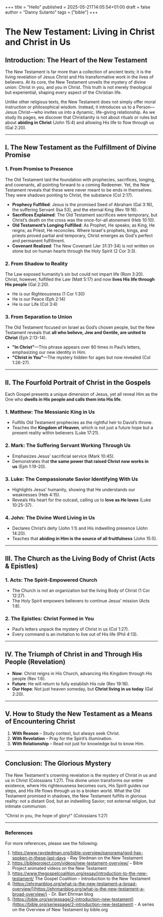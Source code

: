 +++
title = "Hello"
published = 2025-05-21T14:05:54+01:00
draft = false
author = "Danny Sutanto"
tags = ["bible"]
+++

# The New Testament: Living in Christ and Christ in Us

## Introduction: The Heart of the New Testament
The New Testament is far more than a collection of ancient texts; it is the living revelation of Jesus Christ and His transformative work in the lives of believers. At its core, the New Testament unveils the mystery of divine union: Christ in you, and you in Christ. This truth is not merely theological but experiential, shaping every aspect of the Christian life.

Unlike other religious texts, the New Testament does not simply offer moral instruction or philosophical wisdom. Instead, it introduces us to a Person—Jesus Christ—who invites us into a dynamic, life-giving relationship. As we study its pages, we discover that Christianity is not about rituals or rules but about **abiding in Christ** (John 15:4) and allowing His life to flow through us (Gal 2:20).

---
## I. The New Testament as the Fulfillment of Divine Promise
### 1. From Promise to Presence

The Old Testament laid the foundation with prophecies, sacrifices, longing, and covenants, all pointing forward to a coming Redeemer. Yet, the New Testament reveals that these were never meant to be ends in themselves. They were shadows pointing to Christ, the substance (Col 2:17).
- **Prophecy Fulfilled**: Jesus is the promised Seed of Abraham (Gal 3:16), the suffering Servant (Isa 53), and the eternal King (Rev 19:16).
- **Sacrifices Explained**: The Old Testament sacrifices were temporary, but Christ’s death on the cross was the once-for-all atonement (Heb 10:10).
- **Old Testament’s Longing Fulfilled**: As Prophet, He speaks; as King, He reigns; as Priest, He reconciles. Where Israel's prophets, kings, and priests proved partial and temporary, Christ emerges as God's perfect and permanent fulfillment.
- **Covenant Realized**: The New Covenant (Jer 31:31-34) is not written on stone but on human hearts through the Holy Spirit (2 Cor 3:3).
### 2. From Shadow to Reality
The Law exposed humanity’s sin but could not impart life (Rom 3:20). Christ, however, fulfilled the Law (Matt 5:17) and now **lives His life through His people** (Gal 2:20).
- He is our Righteousness (1 Cor 1:30)
- He is our Peace (Eph 2:14)
- He is our Life (Col 3:4)
### 3. From Separation to Union
The Old Testament focused on Israel as God’s chosen people, but the New Testament reveals that **all who believe, Jew and Gentile, are united to Christ** (Eph 2:13-14).
- **"In Christ"**—This phrase appears over 80 times in Paul’s letters, emphasizing our new identity in Him.
- **"Christ in You"**—The mystery hidden for ages but now revealed (Col 1:26-27).

--- 

## II. The Fourfold Portrait of Christ in the Gospels
Each Gospel presents a unique dimension of Jesus, yet all reveal Him as the One who **dwells in His people and calls them into His life**.
### 1. Matthew: The Messianic King in Us
- Fulfills Old Testament prophecies as the rightful heir to David’s throne.
- Teaches the **Kingdom of Heaven**, which is not just a future hope but a present reality within believers (Luke 17:21).
### 2. Mark: The Suffering Servant Working Through Us
- Emphasizes Jesus’ sacrificial service (Mark 10:45).
- Demonstrates that **the same power that raised Christ now works in us** (Eph 1:19-20).
### 3. Luke: The Compassionate Savior Identifying With Us
- Highlights Jesus’ humanity, showing that He understands our weaknesses (Heb 4:15).
- Reveals His heart for the outcast, calling us to **love as He loves** (Luke 10:25-37).
### 4. John: The Divine Word Living in Us
- Declares Christ’s deity (John 1:1) and His indwelling presence (John 14:20).
- Teaches that **abiding in Him is the source of all fruitfulness** (John 15:5).

---

## III. The Church as the Living Body of Christ (Acts & Epistles)
### 1. Acts: The Spirit-Empowered Church
- The Church is not an organization but the living Body of Christ (1 Cor 12:27).
- The Holy Spirit empowers believers to continue Jesus’ mission (Acts 1:8).
### 2. The Epistles: Christ Formed in You
- Paul’s letters unpack the mystery of Christ in us (Col 1:27).
- Every command is an invitation to live out of His life (Phil 4:13).

---

## IV. The Triumph of Christ in and Through His People (Revelation)
- **Now**: Christ reigns in His Church, advancing His Kingdom through His people (Rev 1:6).
- **Future**: He will return to fully establish His rule (Rev 19:16).
- **Our Hope**: Not just heaven someday, but **Christ living in us today** (Gal 2:20).

---

## V. How to Study the New Testament as a Means of Encountering Christ
1. **With Reason** – Study context, but always seek Christ. 
2. **With Revelation** – Pray for the Spirit’s illumination.
3. **With Relationship** – Read not just for knowledge but to know Him.

---

## Conclusion: The Glorious Mystery
The New Testament's crowning revelation is the mystery of Christ in us and us in Christ (Colossians 1:27). This divine union transforms our entire existence, where His righteousness becomes ours, His Spirit guides our steps, and His life flows through us to a broken world. What the Old Testament promised in shadows, the New Testament fulfills in glorious reality: not a distant God, but an indwelling Savior; not external religion, but intimate communion.

"Christ in you, the hope of glory!" (Colossians 1:27)

---

### References
For more references, please see the following:
1. https://www.raystedman.org/bible-overview/panorama/god-has-spoken-in-these-last-days - Ray Stedman on the New Testament
2. https://bibleproject.com/videos/new-testament-overview/ – Bible Project animated videos on the New Testament
3. https://www.thegospelcoalition.org/essay/introduction-to-the-new-testament/ The Gospel Coalition – Introduction to the New Testament
4. [https://ehrmanblog.org/what-is-the-new-testament-a-broad-overview/](https://ehrmanblog.org/what-is-the-new-testament-a-broad-overview/) - Dr. Bart Ehrman blog
5. [https://bible.org/seriespage/2-introduction-new-testament](https://bible.org/seriespage/2-introduction-new-testament) - A series on the Overview of New Testament by bible.org